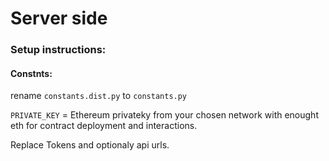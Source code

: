 # Server side

### Setup instructions:
#### Constnts:
rename  `constants.dist.py` to  `constants.py`

`PRIVATE_KEY` = Ethereum privateky from your chosen network with enought eth for contract deployment and interactions.

Replace Tokens and optionaly api urls.


